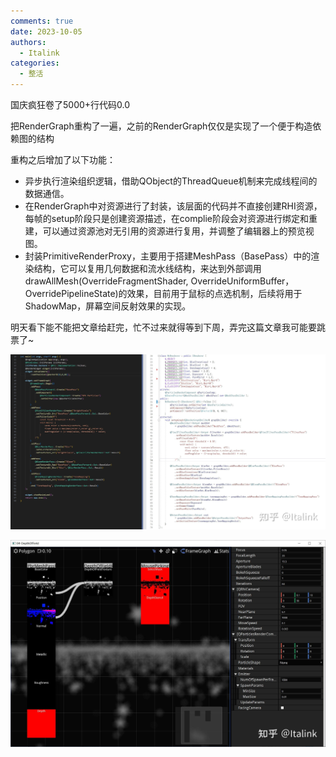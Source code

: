```yaml
---
comments: true
date: 2023-10-05 
authors:
  - Italink
categories:
  - 整活
---
```


国庆疯狂卷了5000+行代码0.0

把RenderGraph重构了一遍，之前的RenderGraph仅仅是实现了一个便于构造依赖图的结构

重构之后增加了以下功能：

- 异步执行渲染组织逻辑，借助QObject的ThreadQueue机制来完成线程间的数据通信。
- 在RenderGraph中对资源进行了封装，该层面的代码并不直接创建RHI资源，每帧的setup阶段只是创建资源描述，在complie阶段会对资源进行绑定和重建，可以通过资源池对无引用的资源进行复用，并调整了编辑器上的预览视图。
- 封装PrimitiveRenderProxy，主要用于搭建MeshPass（BasePass）中的渲染结构，它可以复用几何数据和流水线结构，来达到外部调用 drawAllMesh(OverrideFragmentShader, OverrideUniformBuffer，OverridePipelineState)的效果，目前用于鼠标的点选机制，后续将用于ShadowMap，屏幕空间反射效果的实现。

明天看下能不能把文章给赶完，忙不过来就得等到下周，弄完这篇文章我可能要跳票了~

![preview](Resources/v2-a27cf7039a2975cd3650cd20595ec68a_r.jpg)

![preview](Resources/v2-42cb7748aba031bffa6bc4adb7cff7c5_r.jpg)
